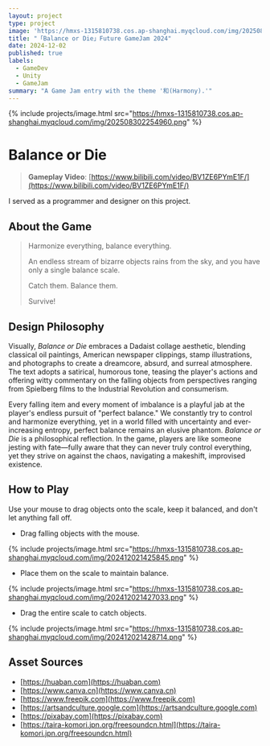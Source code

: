 ```yaml
---
layout: project
type: project
image: 'https://hmxs-1315810738.cos.ap-shanghai.myqcloud.com/img/202508302254960.png'
title: "「Balance or Die」Future GameJam 2024"
date: 2024-12-02
published: true
labels:
  - GameDev
  - Unity
  - GameJam
summary: "A Game Jam entry with the theme '和(Harmony).'"
---
```


{% include projects/image.html src="https://hmxs-1315810738.cos.ap-shanghai.myqcloud.com/img/202508302254960.png" %}

# Balance or Die

> **Gameplay Video**: [https://www.bilibili.com/video/BV1ZE6PYmE1F/](https://www.bilibili.com/video/BV1ZE6PYmE1F/)

I served as a programmer and designer on this project.

## About the Game

> Harmonize everything, balance everything.
>
> An endless stream of bizarre objects rains from the sky, and you have only a single balance scale.
>
> Catch them. Balance them.
>
> Survive!

## Design Philosophy

Visually, *Balance or Die* embraces a Dadaist collage aesthetic, blending classical oil paintings, American newspaper clippings, stamp illustrations, and photographs to create a dreamcore, absurd, and surreal atmosphere. The text adopts a satirical, humorous tone, teasing the player's actions and offering witty commentary on the falling objects from perspectives ranging from Spielberg films to the Industrial Revolution and consumerism.

Every falling item and every moment of imbalance is a playful jab at the player's endless pursuit of "perfect balance." We constantly try to control and harmonize everything, yet in a world filled with uncertainty and ever-increasing entropy, perfect balance remains an elusive phantom. *Balance or Die* is a philosophical reflection. In the game, players are like someone jesting with fate—fully aware that they can never truly control everything, yet they strive on against the chaos, navigating a makeshift, improvised existence.

## How to Play

Use your mouse to drag objects onto the scale, keep it balanced, and don't let anything fall off.

- Drag falling objects with the mouse.

{% include projects/image.html src="https://hmxs-1315810738.cos.ap-shanghai.myqcloud.com/img/202412021425845.png" %}

- Place them on the scale to maintain balance.

{% include projects/image.html src="https://hmxs-1315810738.cos.ap-shanghai.myqcloud.com/img/202412021427033.png" %}

- Drag the entire scale to catch objects.

{% include projects/image.html src="https://hmxs-1315810738.cos.ap-shanghai.myqcloud.com/img/202412021428714.png" %}

## Asset Sources

- [https://huaban.com](https://huaban.com)
- [https://www.canva.cn](https://www.canva.cn)
- [https://www.freepik.com](https://www.freepik.com)
- [https://artsandculture.google.com](https://artsandculture.google.com)
- [https://pixabay.com](https://pixabay.com)
- [https://taira-komori.jpn.org/freesoundcn.html](https://taira-komori.jpn.org/freesoundcn.html)
